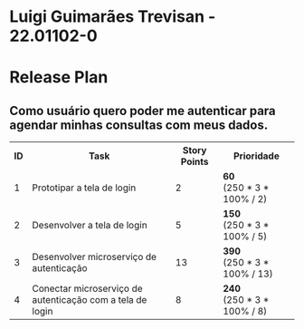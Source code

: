 # Luigi Guimarães Trevisan - 22.01102-0

# Release Plan
## Como usuário quero poder me autenticar para agendar minhas consultas com meus dados.
<table> 
  <tr>
	<th>ID</th>
	<th>Task</th>
	<th>Story Points</th>
	<th>Prioridade</th>
  </tr>
	<tr>
		<td>1</td>
		<td>Prototipar a tela de login</td>
		<td>2</td>
		<td><b>60</b> <br>(250 * 3 * 100% / 2)</td>
  	</tr>
	<tr>
		<td>2</td>
		<td>Desenvolver a tela de login</td>
		<td>5</td>
		<td><b>150</b> <br>(250 * 3 * 100% / 5)</td>
  </tr>
  <tr>
		<td>3</td>
		<td>Desenvolver microserviço de autenticação</td>
		<td>13</td>
		<td><b>390</b> <br>(250 * 3 * 100% / 13)</td>
  </tr>
  <tr>
		<td>4</td>
		<td>Conectar microserviço de autenticação com a tela de login</td>
		<td>8</td>
		<td><b>240</b> <br>(250 * 3 * 100% / 8)</td>
  </tr>
</table>

